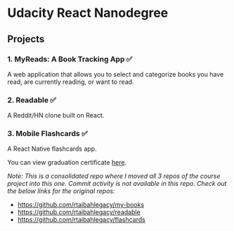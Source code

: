 
# Udacity React Nanodegree

## Projects

### 1. MyReads: A Book Tracking App ✅

A web application that allows you to select and categorize books you have read, are currently reading, or want to read. 

### 2. Readable ✅

A Reddit/HN clone built on React.

### 3. Mobile Flashcards ✅

A React Native flashcards app. 

You can view graduation certificate [here](https://printer.udacity.com/v2/certificate/CKFEHTEK/download).

_Note: This is a consolidated repo where I moved all 3 repos of the course project into this one. Commit activity is not available in this repo. Check out the below links for the original repos:_ 

- https://github.com/rtaibahlegacy/my-books
- https://github.com/rtaibahlegacy/readable
- https://github.com/rtaibahlegacy/flashcards
